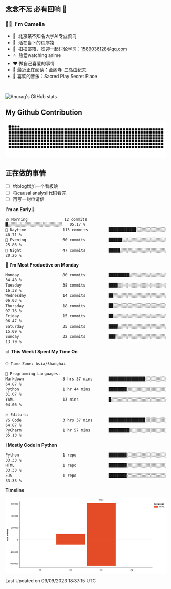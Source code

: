 ## 念念不忘 必有回响  👋
### 👨‍🔧&nbsp;&nbsp;I'm Camelia
- 🏢&nbsp;&nbsp;北京某不知名大学AI专业菜鸟
- 🦍&nbsp;&nbsp;活在当下的程序猿
- 💬&nbsp;&nbsp;扣扣邮箱，欢迎一起讨论学习：1589036128@qq.com
- ⭐️&nbsp;&nbsp;热爱watching anime
- ❤️ 做自己喜爱的事情
- 📖 最近正在阅读：金阁寺-三岛由纪夫
- 🎵 喜欢的音乐：Sacred Play Secret Place

<br>

![Anurag's GitHub stats](https://github-readme-stats.vercel.app/api?username=abinzzz&count_private=true&show_icons=true&theme=tokyonight)


## My Github Contribution
![](https://github.com/abinzzz/abinzzz/blob/output/github-contribution-grid-snake.svg)

## 正在做的事情
- [ ] 给blog增加一个看板娘
- [ ] 将causal analysil代码看完
- [ ] 再写一封申请信
<!--START_SECTION:waka-->
**I'm an Early 🐤** 

```text
🌞 Morning                12 commits          █░░░░░░░░░░░░░░░░░░░░░░░░   05.17 % 
🌆 Daytime                113 commits         ████████████░░░░░░░░░░░░░   48.71 % 
🌃 Evening                60 commits          ██████░░░░░░░░░░░░░░░░░░░   25.86 % 
🌙 Night                  47 commits          █████░░░░░░░░░░░░░░░░░░░░   20.26 % 
```
📅 **I'm Most Productive on Monday** 

```text
Monday                   80 commits          █████████░░░░░░░░░░░░░░░░   34.48 % 
Tuesday                  38 commits          ████░░░░░░░░░░░░░░░░░░░░░   16.38 % 
Wednesday                14 commits          ██░░░░░░░░░░░░░░░░░░░░░░░   06.03 % 
Thursday                 18 commits          ██░░░░░░░░░░░░░░░░░░░░░░░   07.76 % 
Friday                   15 commits          ██░░░░░░░░░░░░░░░░░░░░░░░   06.47 % 
Saturday                 35 commits          ████░░░░░░░░░░░░░░░░░░░░░   15.09 % 
Sunday                   32 commits          ███░░░░░░░░░░░░░░░░░░░░░░   13.79 % 
```


📊 **This Week I Spent My Time On** 

```text
🕑︎ Time Zone: Asia/Shanghai

💬 Programming Languages: 
Markdown                 3 hrs 37 mins       ████████████████░░░░░░░░░   64.87 % 
Python                   1 hr 44 mins        ████████░░░░░░░░░░░░░░░░░   31.07 % 
YAML                     13 mins             █░░░░░░░░░░░░░░░░░░░░░░░░   04.06 % 

🔥 Editors: 
VS Code                  3 hrs 37 mins       ████████████████░░░░░░░░░   64.87 % 
PyCharm                  1 hr 57 mins        █████████░░░░░░░░░░░░░░░░   35.13 % 
```

**I Mostly Code in Python** 

```text
Python                   1 repo              ████████░░░░░░░░░░░░░░░░░   33.33 % 
HTML                     1 repo              ████████░░░░░░░░░░░░░░░░░   33.33 % 
EJS                      1 repo              ████████░░░░░░░░░░░░░░░░░   33.33 % 
```



**Timeline**

![Lines of Code chart](https://raw.githubusercontent.com/abinzzz/abinzzz/main/assets/bar_graph.png)


 Last Updated on 09/09/2023 18:37:15 UTC
<!--END_SECTION:waka-->


